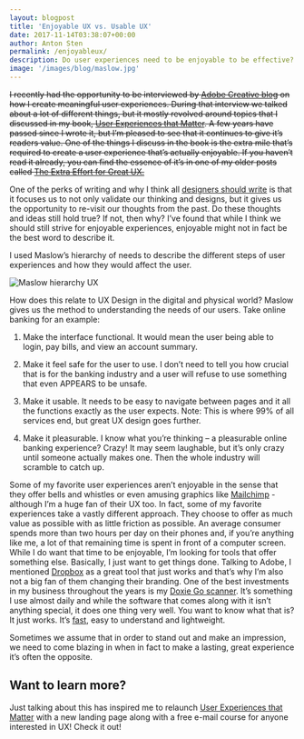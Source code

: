 ```yaml
---
layout: blogpost
title: 'Enjoyable UX vs. Usable UX'
date: 2017-11-14T03:38:07+00:00
author: Anton Sten
permalink: /enjoyableux/
description: Do user experiences need to be enjoyable to be effective? Not always.
image: '/images/blog/maslow.jpg'
---
```

~~I recently had the opportunity to be interviewed by [Adobe Creative blog](https://blogs.adobe.com/creativecloud/qa-with-anton-sten-author-of-user-experiences-that-matter/?segment=design&scid=social74607337&adbid=927536817544372226&adbpl=tw&adbpr=3689838915) on how I create meaningful user experiences. During that interview we talked about a lot of different things, but it mostly revolved around topics that I discussed in my book, [User Experiences that Matter](https://antonsten.com/books/user-experiences-matter/). A few years have passed since I wrote it, but I’m pleased to see that it continues to give it’s readers value. One of the things I discuss in the book is the extra mile that’s required to create a user experience that’s actually enjoyable. If you haven’t read it already, you can find the essence of it’s in one of my older posts called [The Extra Effort for Great UX.](https://antonsten.com/great-ux/)~~

One of the perks of writing and why I think all [designers should write](https://antonsten.com/designers-write/) is that it focuses us to not only validate our thinking and designs, but it gives us the opportunity to re-visit our thoughts from the past. Do these thoughts and ideas still hold true? If not, then why? I’ve found that while I think we should still strive for enjoyable experiences, enjoyable might not in fact be the best word to describe it.

I used Maslow’s hierarchy of needs to describe the different steps of user experiences and how they would affect the user.

![Maslow hierarchy UX](/images/blog/maslow.jpg)

How does this relate to UX Design in the digital and physical world? Maslow gives us the method to understanding the needs of our users. Take online banking for an example:

1. Make the interface functional. It would mean the user being able to login, pay bills, and view an account summary.

2. Make it feel safe for the user to use. I don’t need to tell you how crucial that is for the banking industry and a user will refuse to use something that even APPEARS to be unsafe.

3. Make it usable. It needs to be easy to navigate between pages and it all the functions exactly as the user expects. Note: This is where 99% of all services end, but great UX design goes further.

4. Make it pleasurable. I know what you’re thinking &#8211; a pleasurable online banking experience? Crazy! It may seem laughable, but it’s only crazy until someone actually makes one. Then the whole industry will scramble to catch up.

Some of my favorite user experiences aren’t enjoyable in the sense that they offer bells and whistles or even amusing graphics like [Mailchimp](http://eepurl.com/bvIKNL) - although I’m a huge fan of their UX too. In fact, some of my favorite experiences take a vastly different approach. They choose to offer as much value as possible with as little friction as possible. An average consumer spends more than two hours per day on their phones and, if you’re anything like me, a lot of that remaining time is spent in front of a computer screen. While I do want that time to be enjoyable, I’m looking for tools that offer something else. Basically, I just want to get things done. Talking to Adobe, I mentioned [Dropbox](https://db.tt/lmIc9aXR) as a great tool that just works and that’s why I’m also not a big fan of them changing their branding. One of the best investments in my business throughout the years is my [Doxie Go scanner](http://www.getdoxie.com/product/doxie-go/). It’s something I use almost daily and while the software that comes along with it isn’t anything special, it does one thing very well. You want to know what that is? It just works. It’s [fast](https://antonsten.com/secret-feature/), easy to understand and lightweight.

Sometimes we assume that in order to stand out and make an impression, we need to come blazing in when in fact to make a lasting, great experience it’s often the opposite.

## Want to learn more?
Just talking about this has inspired me to relaunch [User Experiences that Matter](https://antonsten.com/books/user-experiences-matter/) with a new landing page along with a free e-mail course for anyone interested in UX! Check it out!

